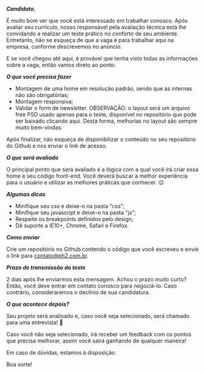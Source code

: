 ***Candidato***,
 
É muito bom ver que você está interessado em trabalhar conosco.
Após avaliar seu currículo, nosso responsável pela avaliação técnica está lhe convidando a realizar um teste prático no conforto de seu ambiente. Entretanto, não se esqueça de que a vaga é para trabalhar aqui na empresa, conforme descrevemos no anúncio.
 
E se você chegou até aqui, é provável que tenha visto todas as informações sobre a vaga, então vamos direto ao ponto:
 

***O que você precisa fazer***

- Montagem de uma home em resolução padrão, sendo que as internas não são obrigatórias;
- Montagem responsiva;
- Validar o form de newsletter.
OBSERVAÇÃO: o layout será um arquivo free PSD usado apenas para o teste, disponível no repositório que pode ser baixado clicando aqui. Desta forma, melhorias no layout são sempre muito bem-vindas.
 
Após finalizar, não esqueça de disponibilizar o conteúdo no seu repositório do Github e nos enviar o link de acesso.
 
***O que será avaliado***

O principal ponto que será avaliado é a lógica com a qual você irá criar essa home e seu código front-end. Você deverá buscar a melhor experiência para o usuário e utilizar as melhores práticas que conhecer. 😉
 
***Algumas dicas***

- Minifique seu css e deixe-o na pasta "css";
- Minifique seu javascript e deixe-o na pasta "js";
- Respeite os breakpoints definidos pelo design;
- Dê suporte a IE10+, Chrome, Safari e Firefox.
 
***Como enviar***

Crie um repositório no Github contendo o código que você escreveu e envie o link para contato@ph2.com.br.
 
***Prazo de transmissão do teste***

2 dias após lhe enviarmos esta mensagem.
Achou o prazo muito curto? Então, você deve entrar em contato conosco para negociá-lo. Caso contrário, consideraremos o declínio de sua candidatura.
 
***O que acontece depois?***

Seu projeto será analisado e, caso você seja selecionado, será chamado para uma entrevista! 👏
 
Caso você não seja selecionado, irá receber um feedback com os pontos que precisa melhorar, assim você sairá ganhando de qualquer maneira!
 
Em caso de dúvidas, estamos à disposição.
 
Boa sorte!
